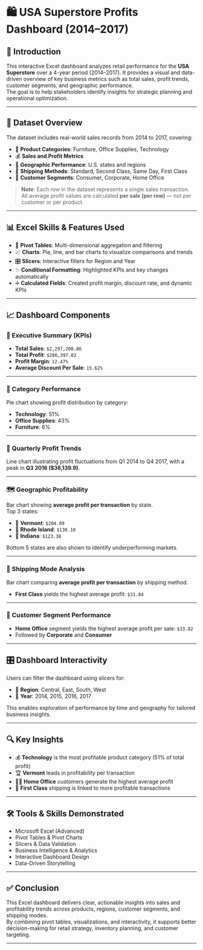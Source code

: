 # 🛍 USA Superstore Profits Dashboard (2014–2017)

## 📌 Introduction
This interactive Excel dashboard analyzes retail performance for the **USA Superstore** over a 4-year period (2014–2017). It provides a visual and data-driven overview of key business metrics such as total sales, profit trends, customer segments, and geographic performance.  
The goal is to help stakeholders identify insights for strategic planning and operational optimization.

---

## 📁 Dataset Overview
The dataset includes real-world sales records from 2014 to 2017, covering:

- 💼 **Product Categories**: Furniture, Office Supplies, Technology  
- 💰 **Sales and Profit Metrics**  
- 📍 **Geographic Performance**: U.S. states and regions  
- 🚚 **Shipping Methods**: Standard, Second Class, Same Day, First Class  
- 👥 **Customer Segments**: Consumer, Corporate, Home Office  

> **Note**: Each row in the dataset represents a single sales transaction.  
> All average profit values are calculated **per sale (per row)** — not per customer or per product.

---

## 📊 Excel Skills & Features Used

- 📌 **Pivot Tables**: Multi-dimensional aggregation and filtering  
- 📈 **Charts**: Pie, line, and bar charts to visualize comparisons and trends  
- 🎛️ **Slicers**: Interactive filters for Region and Year  
- ✨ **Conditional Formatting**: Highlighted KPIs and key changes automatically  
- ➗ **Calculated Fields**: Created profit margin, discount rate, and dynamic KPIs  

---

## 📈 Dashboard Components

### 🧾 Executive Summary (KPIs)
- **Total Sales**: `$2,297,200.86`  
- **Total Profit**: `$286,397.02`  
- **Profit Margin**: `12.47%`  
- **Average Discount Per Sale**: `15.62%`

---

### 📎 Category Performance
Pie chart showing profit distribution by category:
- **Technology**: 51%  
- **Office Supplies**: 43%  
- **Furniture**: 6%

---

### 📅 Quarterly Profit Trends
Line chart illustrating profit fluctuations from Q1 2014 to Q4 2017, with a peak in **Q3 2016 ($38,139.9)**.

---

### 🗺 Geographic Profitability
Bar chart showing **average profit per transaction** by state.  
Top 3 states:
- 🥇 **Vermont**: `$204.09`  
- 🥈 **Rhode Island**: `$130.10`  
- 🥉 **Indiana**: `$123.38`  

Bottom 5 states are also shown to identify underperforming markets.

---

### 🚚 Shipping Mode Analysis
Bar chart comparing **average profit per transaction** by shipping method.  
- **First Class** yields the highest average profit: `$31.84`

---

### 👤 Customer Segment Performance
- **Home Office** segment yields the highest average profit per sale: `$33.82`  
- Followed by **Corporate** and **Consumer**

---

## 🎛 Dashboard Interactivity
Users can filter the dashboard using slicers for:
- 📍 **Region**: Central, East, South, West  
- 📅 **Year**: 2014, 2015, 2016, 2017

This enables exploration of performance by time and geography for tailored business insights.

---

## 🔍 Key Insights

- 💰 **Technology** is the most profitable product category (51% of total profit)  
- 🏆 **Vermont** leads in profitability per transaction  
- 🧑‍💼 **Home Office** customers generate the highest average profit  
- 🚀 **First Class** shipping is linked to more profitable transactions

---

## 🛠 Tools & Skills Demonstrated

- Microsoft Excel (Advanced)
- Pivot Tables & Pivot Charts
- Slicers & Data Validation
- Business Intelligence & Analytics
- Interactive Dashboard Design
- Data-Driven Storytelling

---

## ✅ Conclusion

This Excel dashboard delivers clear, actionable insights into sales and profitability trends across products, regions, customer segments, and shipping modes.  
By combining pivot tables, visualizations, and interactivity, it supports better decision-making for retail strategy, inventory planning, and customer targeting.

---
